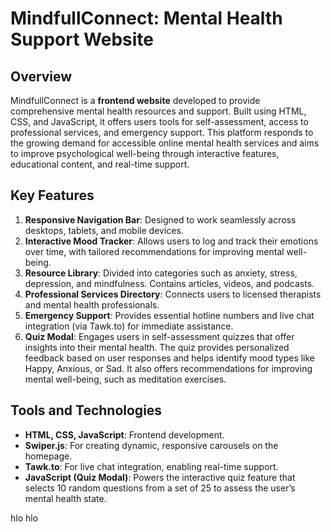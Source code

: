 # MindfullConnect: Mental Health Support Website

## Overview
MindfullConnect is a **frontend website** developed to provide comprehensive mental health resources and support. Built using HTML, CSS, and JavaScript, it offers users tools for self-assessment, access to professional services, and emergency support. This platform responds to the growing demand for accessible online mental health services and aims to improve psychological well-being through interactive features, educational content, and real-time support.

## Key Features
1. **Responsive Navigation Bar**: Designed to work seamlessly across desktops, tablets, and mobile devices.
2. **Interactive Mood Tracker**: Allows users to log and track their emotions over time, with tailored recommendations for improving mental well-being.
3. **Resource Library**: Divided into categories such as anxiety, stress, depression, and mindfulness. Contains articles, videos, and podcasts.
4. **Professional Services Directory**: Connects users to licensed therapists and mental health professionals.
5. **Emergency Support**: Provides essential hotline numbers and live chat integration (via Tawk.to) for immediate assistance.
6. **Quiz Modal**: Engages users in self-assessment quizzes that offer insights into their mental health. The quiz provides personalized feedback based on user responses and helps identify mood types like Happy, Anxious, or Sad. It also offers recommendations for improving mental well-being, such as meditation exercises.

## Tools and Technologies
- **HTML, CSS, JavaScript**: Frontend development.
- **Swiper.js**: For creating dynamic, responsive carousels on the homepage.
- **Tawk.to**: For live chat integration, enabling real-time support.
- **JavaScript (Quiz Modal)**: Powers the interactive quiz feature that selects 10 random questions from a set of 25 to assess the user’s mental health state.


hlo hlo